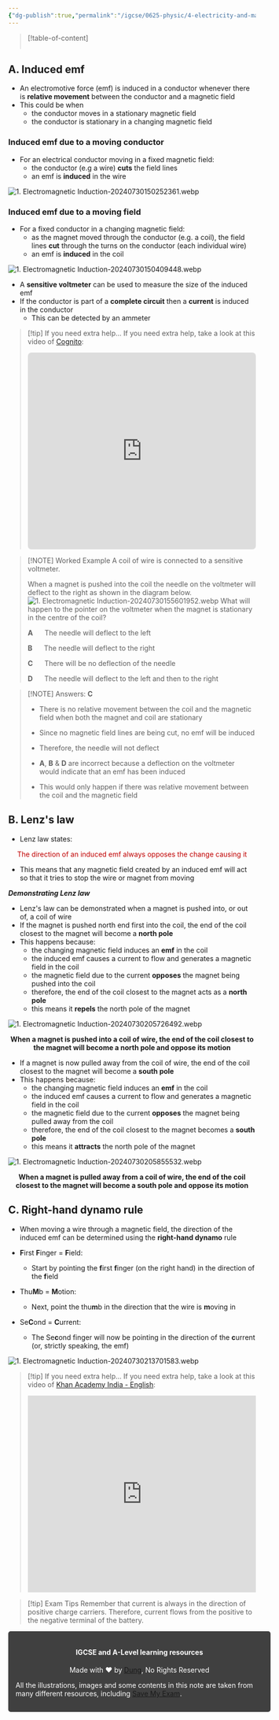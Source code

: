 ```yaml
---
{"dg-publish":true,"permalink":"/igcse/0625-physic/4-electricity-and-magnetism/4-4-electromagnetic-effects/1-electromagnetic-induction/","tags":["0625-Physics","IGCSE"],"noteIcon":""}
---
```


> [!table-of-content]
> ```table-of-contents
> ```

## A. Induced emf
- An electromotive force (emf) is induced in a conductor whenever there is **relative movement** between the conductor and a magnetic field
- This could be when
    - the conductor moves in a stationary magnetic field
    - the conductor is stationary in a changing magnetic field

### Induced emf due to a moving conductor
- For an electrical conductor moving in a fixed magnetic field:
    - the conductor (e.g a wire) **cuts** the field lines
    - an emf is **induced** in the wire

![1. Electromagnetic Induction-20240730150252361.webp](/img/user/IGCSE/0625%20-%20Physic/4.%20Electricity%20and%20Magnetism/4.3.%20Electric%20circuit%20and%20electrical%20safety/Resources/1.%20Electromagnetic%20Induction-20240730150252361.webp)

### Induced emf due to a moving field
- For a fixed conductor in a changing magnetic field:  
    - as the magnet moved through the conductor (e.g. a coil), the field lines **cut** through the turns on the conductor (each individual wire)
    - an emf is **induced** in the coil

![1. Electromagnetic Induction-20240730150409448.webp](/img/user/IGCSE/0625%20-%20Physic/4.%20Electricity%20and%20Magnetism/4.4.%20Electromagnetic%20Effects/Resources/1.%20Electromagnetic%20Induction-20240730150409448.webp)

- A **sensitive voltmeter** can be used to measure the size of the induced emf
- If the conductor is part of a **complete circuit** then a **current** is induced in the conductor
    - This can be detected by an ammeter


> [!tip] If you need extra help...
> If you need extra help, take a look at this video of [Cognito](https://www.youtube.com/@Cognitoedu):
> <iframe width="100%" height="400px" src="https://www.youtube.com/embed/pkzY7QfTowM" title="GCSE Physics - Generator Effect / Electromagnetic Induction #81" frameborder="0" allow="accelerometer; autoplay; clipboard-write; encrypted-media; gyroscope; picture-in-picture; web-share" referrerpolicy="strict-origin-when-cross-origin" allowfullscreen style="border-radius: 7px"></iframe>



> [!NOTE] Worked Example
> A coil of wire is connected to a sensitive voltmeter.
>
> When a magnet is pushed into the coil the needle on the voltmeter will deflect to the right as shown in the diagram below.
> ![1. Electromagnetic Induction-20240730155601952.webp](/img/user/IGCSE/0625%20-%20Physic/4.%20Electricity%20and%20Magnetism/4.4.%20Electromagnetic%20Effects/Resources/1.%20Electromagnetic%20Induction-20240730155601952.webp)
> What will happen to the pointer on the voltmeter when the magnet is stationary in the centre of the coil?
>
>**A**      The needle will deflect to the left
>
>**B**      The needle will deflect to the right
>
>**C**      There will be no deflection of the needle
>
>**D**      The needle will deflect to the left and then to the right


> [!NOTE] Answers: **C**
> - There is no relative movement between the coil and the magnetic field when both the magnet and coil are stationary
> - Since no magnetic field lines are being cut, no emf will be induced
> - Therefore, the needle will not deflect
>
> - **A**, **B** & **D** are incorrect because a deflection on the voltmeter would indicate that an emf has been induced
> - This would only happen if there was relative movement between the coil and the magnetic field

## B. Lenz's law
- Lenz law states:

<center style="color: #c00000">The direction of an induced emf always opposes the change causing it</center>

- This means that any magnetic field created by an induced emf will act so that it tries to stop the wire or magnet from moving

_**Demonstrating Lenz law**_
- Lenz's law can be demonstrated when a magnet is pushed into, or out of, a coil of wire
- If the magnet is pushed north end first into the coil, the end of the coil closest to the magnet will become a **north pole**
- This happens because:  
    - the changing magnetic field induces an **emf** in the coil
    - the induced emf causes a current to flow and generates a magnetic field in the coil
    - the magnetic field due to the current **opposes** the magnet being pushed into the coil
    - therefore, the end of the coil closest to the magnet acts as a **north pole**
    - this means it **repels** the north pole of the magnet

![1. Electromagnetic Induction-20240730205726492.webp](/img/user/IGCSE/0625%20-%20Physic/4.%20Electricity%20and%20Magnetism/4.4.%20Electromagnetic%20Effects/Resources/1.%20Electromagnetic%20Induction-20240730205726492.webp)
<center><b>When a magnet is pushed into a coil of wire, the end of the coil closest to the magnet will become a north pole and oppose its motion</b></center>

- If a magnet is now pulled away from the coil of wire, the end of the coil closest to the magnet will become a **south pole**
- This happens because:  
    - the changing magnetic field induces an **emf** in the coil
    - the induced emf causes a current to flow and generates a magnetic field in the coil
    - the magnetic field due to the current **opposes** the magnet being pulled away from the coil
    - therefore, the end of the coil closest to the magnet becomes a **south pole**
    - this means it **attracts** the north pole of the magnet

![1. Electromagnetic Induction-20240730205855532.webp](/img/user/IGCSE/0625%20-%20Physic/4.%20Electricity%20and%20Magnetism/4.4.%20Electromagnetic%20Effects/Resources/1.%20Electromagnetic%20Induction-20240730205855532.webp)

<center><b>When a magnet is pulled away from a coil of wire, the end of the coil closest to the magnet will become a south pole and oppose its motion</b></center>

## C. Right-hand dynamo rule
- When moving a wire through a magnetic field, the direction of the induced emf can be determined using the **right-hand dynamo** rule

- **F**irst **F**inger = **F**ield:
    - Start by pointing the **f**irst **f**inger (on the right hand) in the direction of the **f**ield
- Thu**M**b = **M**otion:
    - Next, point the thu**m**b in the direction that the wire is **m**oving in
- Se**C**ond = **C**urrent:
    - The Se**c**ond finger will now be pointing in the direction of the **c**urrent (or, strictly speaking, the emf)

![1. Electromagnetic Induction-20240730213701583.webp](/img/user/IGCSE/0625%20-%20Physic/4.%20Electricity%20and%20Magnetism/4.4.%20Electromagnetic%20Effects/Resources/1.%20Electromagnetic%20Induction-20240730213701583.webp)

> [!tip] If you need extra help...
> If you need extra help, take a look at this video of [Khan Academy India - English](https://www.youtube.com/@KhanAcademyIndiaEnglish):
> <iframe width="100%" height="400px" src="https://www.youtube.com/embed/OJ9cWa_2bCo" title="Right hand generator rule" frameborder="0" allow="accelerometer; autoplay; clipboard-write; encrypted-media; gyroscope; picture-in-picture; web-share" referrerpolicy="strict-origin-when-cross-origin" allowfullscreen></iframe>

> [!tip] Exam Tips
> Remember that current is always in the direction of positive charge carriers. Therefore, current flows from the positive to the negative terminal of the battery.


<div class="transclusion internal-embed is-loaded"><div class="markdown-embed">





<div style="background-color: #404040; padding:15px; border-radius: 5px; color: #fff; width: 100%">
<h4 style="text-align: center">IGCSE and A-Level learning resources</h4>
<p style="text-align: center">Made with ♥ by <a href="https://www.facebook.com/luong.tuandung.3/" target="_blank">Dung</a>, No Rights Reserved</p>
<p>All the illustrations, images and some contents in this note are taken from many different resources, including <a href="https://www.savemyexams.com/" target="_blank">Save My Exam</a>.</p>
</div>


</div></div>
